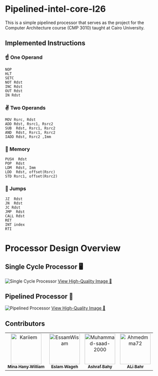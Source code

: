 # Pipelined-intel-core-I26
This is a simple pipelined processor that serves as the project for the Computer Architecture course (CMP 3010) taught at Cairo University.

## Implemented Instructions
### ☝️ One Operand
```
NOP
HLT
SETC
NOT Rdst
INC Rdst
OUT Rdst
IN Rdst
```
### ✌️ Two Operands
```
MOV Rsrc, Rdst
ADD Rdst, Rsrc1, Rsrc2
SUB  Rdst, Rsrc1, Rsrc2
AND  Rdst, Rsrc1, Rsrc2
IADD Rdst, Rsrc2 ,Imm
```

### 💾 Memory
```
PUSH  Rdst
POP  Rdst
LDM  Rdst, Imm
LDD  Rdst, offset(Rsrc)
STD Rsrc1, offset(Rsrc2)
```

### 🦘 Jumps
```
JZ  Rdst
JN  Rdst
JC Rdst
JMP  Rdst
CALL Rdst
RET
INT index
RTI
```

# Processor Design Overview

## Single Cycle Processor 🖥️

![Single Cycle Processor](https://github.com/Mina-H-William/Pipelined-intel-core-I26/blob/main/designs/SingleCycle_design.jpg?raw=true)
[View High-Quality Image 📸](https://miro.com/app/board/uXjVL0KtqO8=/)

## Pipelined Processor 🔄

![Pipelined Processor](https://raw.githubusercontent.com/Mina-H-William/Pipelined-intel-core-I26/refs/heads/main/designs/Pipeline_design.jpg)
[View High-Quality Image 📸](https://miro.com/app/board/uXjVL8SgfTs=/)


## Contributors
<!-- readme: collaborators -start -->
<table>
<tr>
    <td align="center">
        <a href="https://github.com/Mina-H-William">
            <img src="https://avatars.githubusercontent.com/u/118685507?v=4" width="100;" alt="Kariiem"/>
            <br />
            <sub><b>Mina Hany William</b></sub>
        </a>
    </td>
    <td align="center">
        <a href="https://github.com/eslamwageh">
            <img src="https://avatars.githubusercontent.com/u/53353517?v=4" width="100;" alt="EssamWisam"/>
            <br />
            <sub><b>Eslam Wageh</b></sub>
        </a>
    </td>
    <td align="center">
        <a href="https://github.com/Ashraf-Bahy">
            <img src="https://avatars.githubusercontent.com/u/111181298?v=4" width="100;" alt="Muhammad-saad-2000"/>
            <br />
            <sub><b>Ashraf Bahy</b></sub>
        </a>
    </td>
    <td align="center">
        <a href="https://github.com/ali-bahr">
            <img src="https://avatars.githubusercontent.com/u/125573715?v=4" width="100;" alt="Ahmedmma72"/>
            <br />
            <sub><b>ALi Bahr</b></sub>
        </a>
    </td></tr>
</table>
<!-- readme: collaborators -end -->
